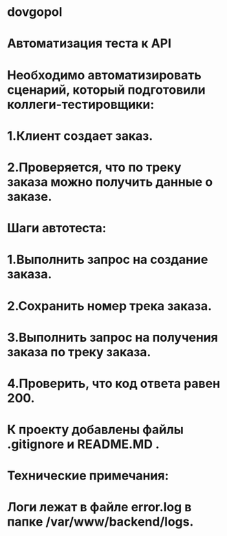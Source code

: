# dovgopol
# Автоматизация теста к API
# Необходимо автоматизировать сценарий, который подготовили коллеги-тестировщики:
# 1.Клиент создает заказ.
# 2.Проверяется, что по треку заказа можно получить данные о заказе.
# Шаги автотеста:
# 1.Выполнить запрос на создание заказа.
# 2.Сохранить номер трека заказа.
# 3.Выполнить запрос на получения заказа по треку заказа.
# 4.Проверить, что код ответа равен 200.
# К проекту добавлены файлы .gitignore и README.MD .
# Технические примечания:
# Логи лежат в файле error.log в папке /var/www/backend/logs.
